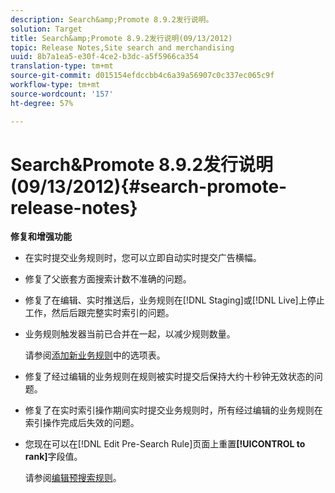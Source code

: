 ```yaml
---
description: Search&amp;Promote 8.9.2发行说明。
solution: Target
title: Search&amp;Promote 8.9.2发行说明(09/13/2012)
topic: Release Notes,Site search and merchandising
uuid: 8b7a1ea5-e30f-4ce2-b3dc-a5f5966ca354
translation-type: tm+mt
source-git-commit: d015154efdccbb4c6a39a56907c0c337ec065c9f
workflow-type: tm+mt
source-wordcount: '157'
ht-degree: 57%

---
```



# Search&amp;Promote 8.9.2发行说明(09/13/2012){#search-promote-release-notes}

**修复和增强功能**

* 在实时提交业务规则时，您可以立即自动实时提交广告横幅。
* 修复了父嵌套方面搜索计数不准确的问题。
* 修复了在编辑、实时推送后，业务规则在[!DNL Staging]或[!DNL Live]上停止工作，然后后跟完整实时索引的问题。

* 业务规则触发器当前已合并在一起，以减少规则数量。

   请参阅[添加新业务规则](../c-about-rules-menu/c-about-business-rules.md#task_BD3B31ED48BB4B1B8F1DCD3BFA2528E7)中的选项表。
* 修复了经过编辑的业务规则在规则被实时提交后保持大约十秒钟无效状态的问题。
* 修复了在实时索引操作期间实时提交业务规则时，所有经过编辑的业务规则在索引操作完成后失效的问题。
* 您现在可以在[!DNL Edit Pre-Search Rule]页面上重置&#x200B;**[!UICONTROL to rank]**&#x200B;字段值。

   请参阅[编辑预搜索规则](../c-about-rules-menu/c-about-pre-search-rules.md#task_25F77050C5DA42B29DFD1C9718FB8C64)。

